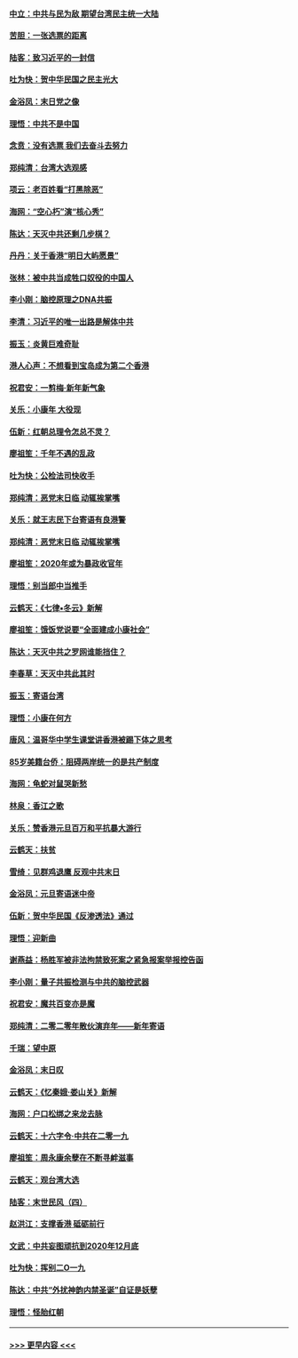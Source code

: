#### [中立：中共与民为敌 期望台湾民主统一大陆](../pages/nsc993/n11790392.md?t=01140711) 
#### [苦胆：一张选票的距离](../pages/nsc993/n11788914.md?t=01140711) 
#### [陆客：致习近平的一封信](../pages/nsc993/n11788867.md?t=01140711) 
#### [吐为快：贺中华民国之民主光大](../pages/nsc993/n11788618.md?t=01140711) 
#### [金浴凤：末日党之像](../pages/nsc993/n11787475.md?t=01140711) 
#### [理悟：中共不是中国](../pages/nsc993/n11787463.md?t=01140711) 
#### [念贲：没有选票  我们去奋斗去努力](../pages/nsc993/n11787398.md?t=01140711) 
#### [郑纯清：台湾大选观感](../pages/nsc993/n11786210.md?t=01140711) 
#### [项云：老百姓看“打黑除恶”](../pages/nsc993/n11785398.md?t=01140711) 
#### [海网：“空心朽”演“核心秀”](../pages/nsc993/n11783874.md?t=01140711) 
#### [陈达：天灭中共还剩几步棋？](../pages/nsc993/n11783719.md?t=01140711) 
#### [丹丹：关于香港“明日大屿愿景”](../pages/nsc993/n11783273.md?t=01140711) 
#### [张林：被中共当成牲口奴役的中国人](../pages/nsc993/n11782397.md?t=01140711) 
#### [李小刚：脑控原理之DNA共振](../pages/nsc993/n11780962.md?t=01140711) 
#### [李清：习近平的唯一出路是解体中共](../pages/nsc993/n11780866.md?t=01140711) 
#### [振玉：炎黄巨难奇耻](../pages/nsc993/n11779632.md?t=01140711) 
#### [港人心声：不想看到宝岛成为第二个香港](../pages/nsc993/n11778817.md?t=01140711) 
#### [祝君安：一剪梅‧新年新气象](../pages/nsc993/n11776340.md?t=01140711) 
#### [关乐：小康年 大役现](../pages/nsc993/n11774213.md?t=01140711) 
#### [伍新：红朝总理令怎总不灵？](../pages/nsc993/n11770813.md?t=01140711) 
#### [廖祖笙：千年不遇的乱政](../pages/nsc993/n11770373.md?t=01140711) 
#### [吐为快：公检法司快收手](../pages/nsc993/n11770359.md?t=01140711) 
#### [郑纯清：恶党末日临 动辄挨掌嘴](../pages/nsc993/n11769912.md?t=01140711) 
#### [关乐：就王志民下台寄语有良港警](../pages/nsc993/n11769903.md?t=01140711) 
#### [郑纯清：恶党末日临 动辄挨掌嘴](../pages/nsc993/n11769356.md?t=01140711) 
#### [廖祖笙：2020年或为暴政收官年](../pages/nsc993/n11768216.md?t=01140711) 
#### [理悟：别当郎中当推手](../pages/nsc993/n11768243.md?t=01140711) 
#### [云鹤天：《七律▪冬云》新解](../pages/nsc993/n11768204.md?t=01140711) 
#### [廖祖笙：饿饭党说要“全面建成小康社会”](../pages/nsc993/n11767482.md?t=01140711) 
#### [陈达：天灭中共之罗网谁能挡住？](../pages/nsc993/n11767465.md?t=01140711) 
#### [李春草：天灭中共此其时](../pages/nsc993/n11767452.md?t=01140711) 
#### [振玉：寄语台湾](../pages/nsc993/n11767432.md?t=01140711) 
#### [理悟：小康在何方](../pages/nsc993/n11767394.md?t=01140711) 
#### [唐风：温哥华中学生课堂讲香港被踢下体之思考](../pages/nsc993/n11766848.md?t=01140711) 
#### [85岁美籍台侨：阻碍两岸统一的是共产制度](../pages/nsc993/n11765043.md?t=01140711) 
#### [海网：龟蛇对鼠哭新愁](../pages/nsc993/n11764895.md?t=01140711) 
#### [林泉：香江之歌](../pages/nsc993/n11764415.md?t=01140711) 
#### [关乐：赞香港元旦百万和平抗暴大游行](../pages/nsc993/n11764382.md?t=01140711) 
#### [云鹤天：扶贫](../pages/nsc993/n11764245.md?t=01140711) 
#### [雪绮：见群鸡退鹰  反观中共末日](../pages/nsc993/n11762112.md?t=01140711) 
#### [金浴凤：元旦寄语迷中帝](../pages/nsc993/n11761788.md?t=01140711) 
#### [伍新：贺中华民国《反渗透法》通过](../pages/nsc993/n11761994.md?t=01140711) 
#### [理悟：迎新曲](../pages/nsc993/n11761152.md?t=01140711) 
#### [谢燕益：杨胜军被非法拘禁致死案之紧急报案举报控告函](../pages/nsc993/n11756134.md?t=01140711) 
#### [李小刚：量子共振检测与中共的脑控武器](../pages/nsc993/n11754518.md?t=01140711) 
#### [祝君安：魔共百变亦是魔](../pages/nsc993/n11754469.md?t=01140711) 
#### [郑纯清：二零二零年散伙演弃年——新年寄语](../pages/nsc993/n11754195.md?t=01140711) 
#### [千瑞：望中原](../pages/nsc993/n11754159.md?t=01140711) 
#### [金浴凤：末日叹](../pages/nsc993/n11752359.md?t=01140711) 
#### [云鹤天：《忆秦娥‧娄山关》新解](../pages/nsc993/n11752348.md?t=01140711) 
#### [海网：户口松绑之来龙去脉](../pages/nsc993/n11752328.md?t=01140711) 
#### [云鹤天：十六字令‧中共在二零一九](../pages/nsc993/n11752305.md?t=01140711) 
#### [廖祖笙：周永康余孽在不断寻衅滋事](../pages/nsc993/n11751013.md?t=01140711) 
#### [云鹤天：观台湾大选](../pages/nsc993/n11751007.md?t=01140711) 
#### [陆客：末世民风（四）](../pages/nsc993/n11749203.md?t=01140711) 
#### [赵洪江：支撑香港 砥砺前行](../pages/nsc993/n11748482.md?t=01140711) 
#### [文武：中共妄图顽抗到2020年12月底](../pages/nsc993/n11748446.md?t=01140711) 
#### [吐为快：挥别二O一九](../pages/nsc993/n11748411.md?t=01140711) 
#### [陈达：中共“外扰神韵内禁圣诞”自证是妖孽](../pages/nsc993/n11748226.md?t=01140711) 
#### [理悟：怪胎红朝](../pages/nsc993/n11748206.md?t=01140711) 

----
#### [ >>> 更早内容 <<< ](../indexes/nsc993-earlier.md)
